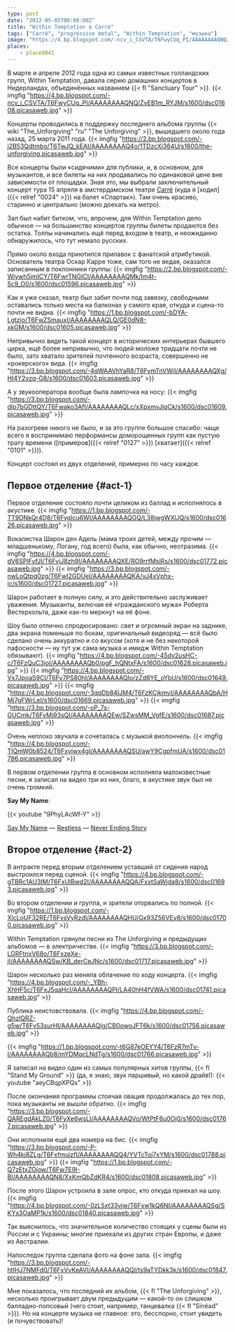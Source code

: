 ```yaml
---
type: post
date: "2012-05-05T00:00:00Z"
title: "Within Temptation в Carré"
tags: ["Carré", "progressive metal", "Within Temptation", "музыка"]
image: "https://4.bp.blogspot.com/-ncv_i_CSVTA/T6FwyCUq_PI/AAAAAAAAQNQ/ZvEB1m_RYJM/s1600/dsc01608.picasaweb.jpg"
places:
    - place0041
---
```


В марте и апреле 2012 года одна из самых известных голландских групп, Within Temptation, давала серию домашних концертов в Нидерландах, объединённых названием {{< fl "Sanctuary Tour" >}}.
{{< imgfig "https://4.bp.blogspot.com/-ncv_i_CSVTA/T6FwyCUq_PI/AAAAAAAAQNQ/ZvEB1m_RYJM/s1600/dsc01608.picasaweb.jpg" >}}

<!--more-->

Концерты проводились в поддержку последнего альбома группы {{< wiki "The_Unforgiving" "ru" "The Unforgiving" >}}, вышедшего около года назад, 25 марта 2011 года.
{{< imgfig "https://2.bp.blogspot.com/-j2B53Qdtmbo/T6TwJQ_kEAI/AAAAAAAAQ4o/1TDzcXi364U/s1600/the-unforgiving.picasaweb.jpg" >}}

Все концерты были «сидячими» для публики, и, в основном, для музыкантов, и все билеты на них продавались по одинаковой цене вне зависимости от площадки. Зная это, мы выбрали заключительный концерт тура 15 апреля в амстердамском театре [Carré](http://www.carre.nl/) (куда я [ходил]({{< relref "0024" >}}) на балет «Спартак»). Там очень красиво, старинно и центрально (можно доехать на метро).

Зал был набит битком, что, впрочем, для Within Temptation дело обычное — на большинство концертов группы билеты продаются без остатка. Толпы начинались ещё перед входом в театр, и неожиданно обнаружилось, что тут немало русских.

Прямо около входа приютился прилавок с фанатской атрибутикой. Основатель театра Оскар Карре тоже, сам того не ведая, оказался записанным в поклонники группы:
{{< imgfig "https://2.bp.blogspot.com/-Wiywh5jmICY/T6FwrTNGICI/AAAAAAAAQMk/Im4t-5c9_O0/s1600/dsc01596.picasaweb.jpg" >}}

Как я уже сказал, театр был забит почти под завязку, свободными оставались только места на балконах у самого края, откуда и сцена-то почти не видна.
{{< imgfig "https://1.bp.blogspot.com/-bDYA-Lgtzjo/T6FwZSmauxI/AAAAAAAAQLQ/GE0dN8-xkGM/s1600/dsc01605.picasaweb.jpg" >}}

Непривычно видеть такой концерт в исторических интерьерах бывшего цирка, ещё более непривычно, что людей моложе тридцати почти не было, зато хватало зрителей почтенного возраста, совершенно не «рокерского» вида.
{{< imgfig "https://3.bp.blogspot.com/-4qWAAVhYaR8/T6FymTnVWiI/AAAAAAAAQXg/HI4Y2vzq-G8/s1600/dsc01603.picasaweb.jpg" >}}

А у звукооператора вообще была лампочка на носу:
{{< imgfig "https://3.bp.blogspot.com/-dIp7bGDttQY/T6Fwako3AfI/AAAAAAAAQLc/xXpxmvJiqCk/s1600/dsc01609.picasaweb.jpg" >}}

На разогреве никого не было, и за это группе большое спасибо: чаще всего я воспринимаю перформансы доморощенных групп как пустую трату времени ([примеров]({{< relref "0127" >}}) [хватает]({{< relref "0101" >}})).

Концерт состоял из двух отделений, примерно по часу каждое.

## Первое отделение {#act-1}

Первое отделение состояло почти целиком из баллад и исполнялось в акустике.
{{< imgfig "https://1.bp.blogspot.com/-TT9DNkQr4D8/T6FvgIcu6WI/AAAAAAAAQGQ/L38jwgWXlJQ/s1600/dsc01626.picasaweb.jpg" >}}

Вокалистка Шарон ден Адель (мама троих детей, между прочим — младшенькому, Логану, год всего) была, как обычно, неотразима.
{{< imgfig "https://4.bp.blogspot.com/-dV6SPlFyfJI/T6FyiJ8zh9I/AAAAAAAAQXE/RO9rrfMsiRs/s1600/dsc01772.picasaweb.jpg" >}}
{{< imgfig "https://3.bp.blogspot.com/-nwLoQtpq0zg/T6FwI2GDUeI/AAAAAAAAQKA/vJ4xVphx-ic/s1600/dsc01727.picasaweb.jpg" >}}

Шарон работает в полную силу, и это действительно заслуживает уважения. Музыканты, включая её «гражданского мужа» Роберта Вестерхольта, даже как-то меркнут на её фоне.

Шоу было отлично спродюсировано: свет и огромный экран на заднике, два экрана поменьше по бокам, оригинальный видеоряд — всё было сделано очень аккуратно и со вкусом (хотя и не без некоторой пафосности — ну тут уж сама музыка и имидж Within Temptation обязывают).
{{< imgfig "https://4.bp.blogspot.com/-45dy2usHC-c/T6FzQuC3ioI/AAAAAAAAQb0/pgF_hQNtxFA/s1600/dsc01628.picasaweb.jpg" >}}
{{< imgfig "https://4.bp.blogspot.com/-Vx7JpoaS9CI/T6Fv7PS80hI/AAAAAAAAQIo/zZd8YE_oYbU/s1600/dsc01649.picasaweb.jpg" >}}
{{< imgfig "https://4.bp.blogspot.com/-3qqDb84lJM4/T6FzKCjkmvI/AAAAAAAAQbA/HMj7gFWrLeI/s1600/dsc01669.picasaweb.jpg" >}}
{{< imgfig "https://3.bp.blogspot.com/-oP_7s-GUCmk/T6FvMj93sQI/AAAAAAAAQEw/SZwsMM_VgfE/s1600/dsc01687.picasaweb.jpg" >}}

Очень неплохо звучала и сочеталась с музыкой виолончель.
{{< imgfig "https://4.bp.blogspot.com/-TlQmW0b8524/T6Fxviwx4gI/AAAAAAAAQSU/awY9CgpfmUA/s1600/dsc01786.picasaweb.jpg" >}}

В первом отделении группа в основном исполняла малоизвестные песни, я записал на видео три из них, благо, в акустике звук был не очень громкий.

**Say My Name**:

{{< youtube "9PhyLAcWf-Y" >}}

[Say My Name](http://www.youtube.com/watch?v=9PhyLAcWf-Y) —
[Restless](http://www.youtube.com/watch?v=1Jjom20X4es) —
[Never Ending Story](http://www.youtube.com/watch?v=fooDdta4jGg)

## Второе отделение {#act-2}

В антракте перед вторым отделением уставший от сидения народ выстроился перед сценой.
{{< imgfig "https://4.bp.blogspot.com/-gTBRc1AU3IM/T6FxUlBwd2I/AAAAAAAAQQA/FxxtSaWjda8/s1600/dsc01693.picasaweb.jpg" >}}

Во втором отделении и группа, и зрители оторвались по полной.
{{< imgfig "https://1.bp.blogspot.com/-XlcLoUF32RE/T6FvsVyRzdI/AAAAAAAAQHU/Gx93Z56VEy8/s1600/dsc01700.picasaweb.jpg" >}}

Within Temptation грянули песни из The Unforgiving и предыдущих альбомов — в электричестве.
{{< imgfig "https://3.bp.blogspot.com/-LGRFtnxV68o/T6FxzeXe-jI/AAAAAAAAQSw/KB_derCeJNc/s1600/dsc01717.picasaweb.jpg" >}}

Шарон несколько раз меняла облачение по ходу концерта.
{{< imgfig "https://4.bp.blogspot.com/-_YBh-XhHF5c/T6FxJ5qaHcI/AAAAAAAAQPI/LA40hH4fVWA/s1600/dsc01741.picasaweb.jpg" >}}

Публика неистовствовала.
{{< imgfig "https://4.bp.blogspot.com/-QhzlQRZ-g5w/T6Fv53surHI/AAAAAAAAQIg/CB0owoJFT6k/s1600/dsc01756.picasaweb.jpg" >}}

{{< imgfig "https://1.bp.blogspot.com/-t6G87eOEYY4/T6FzR7mTv-I/AAAAAAAAQb8/mYDMqcLNdTg/s1600/dsc01766.picasaweb.jpg" >}}

Я записал на видео один из самых популярных хитов группы, {{< fl "Stand My Ground" >}} (да, я знаю, звук паршивый, но какой драйв!):
{{< youtube "aeyCBqpXPQs" >}}

После окончания программы стоячая овация продолжалась до тех пор, пока музыканты не вышли обратно.
{{< imgfig "https://3.bp.blogspot.com/-QAREgdAkLZ0/T6FyXe6wsLI/AAAAAAAAQVo/WtPtF6u0Oj0/s1600/dsc01767.picasaweb.jpg" >}}

Они исполнили ещё два номера на бис.
{{< imgfig "https://3.bp.blogspot.com/-P-Wh4kj8ZLg/T6FxfmujzfI/AAAAAAAAQQ4/YVTcToj7xYM/s1600/dsc01788.picasaweb.jpg" >}}
{{< imgfig "https://1.bp.blogspot.com/-Q7zEtxZOiow/T6Fw7E9I-BI/AAAAAAAAQN8/XxKmQbZdKR4/s1600/dsc01808.picasaweb.jpg" >}}

После этого Шарон устроила в зале опрос, кто откуда приехал на шоу.
{{< imgfig "https://4.bp.blogspot.com/-0zL5xt33vjw/T6Fxw1kQ6NI/AAAAAAAAQSg/SKYx3OaMP1k/s1600/dsc01840.picasaweb.jpg" >}}

Так выяснилось, что значительное количество стоящих у сцены были из России и с Украины; многие приехали из других стран Европы, и даже из Австралии.

Напоследок группа сделала фото на фоне зала.
{{< imgfig "https://3.bp.blogspot.com/-htIHJ7NMFd0/T6FxVvKeAVI/AAAAAAAAQQI/ts9aTYDkk3k/s1600/dsc01847.picasaweb.jpg" >}}

Мне показалось, что последний их альбом, {{< fl "The Unforgiving" >}}, несколько проигрывает двум предыдущим — какой-то он слишком балладно-попсовый (чего стоит, например, танцевалка {{< fl "Sinéad" >}}). Но на концерте музыка не главное: это, бесспорно, стоит увидеть (и почувствовать)!
